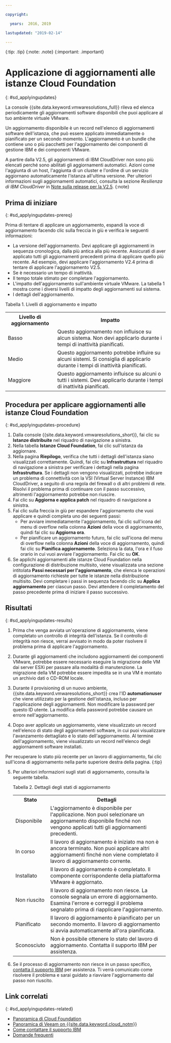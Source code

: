 ```yaml
---

copyright:

  years:  2016, 2019

lastupdated: "2019-02-14"

---
```


{:tip: .tip}
{:note: .note}
{:important: .important}

# Applicazione di aggiornamenti alle istanze Cloud Foundation
{: #sd_applyingupdates}

La console {{site.data.keyword.vmwaresolutions_full}} rileva ed elenca periodicamente gli aggiornamenti software disponibili che puoi applicare al tuo ambiente virtuale VMware.

Un aggiornamento disponibile è un record nell'elenco di aggiornamenti software dell'istanza, che può essere applicato immediatamente o pianificato per un secondo momento. L'aggiornamento è un bundle che contiene uno o più pacchetti per l'aggiornamento dei componenti di gestione IBM e dei componenti VMware.

A partire dalla V2.5, gli aggiornamenti di IBM CloudDriver non sono più elencati perché sono abilitati gli aggiornamenti automatici. Azioni come l'aggiunta di un host, l'aggiunta di un cluster e l'ordine di un servizio aggiornano automaticamente l'istanza all'ultima versione. Per ulteriori informazioni sugli aggiornamenti automatici, consulta la sezione *Resilienza di IBM CloudDriver* in [Note sulla release per la V2.5](/docs/services/vmwaresolutions/vmonic?topic=vmware-solutions-relnotes_v25).
{:note}

## Prima di iniziare
{: #sd_applyingupdates-prereq}

Prima di tentare di applicare un aggiornamento, espandi la voce di aggiornamento facendo clic sulla freccia in giù e verifica le seguenti informazioni:
* La versione dell'aggiornamento. Devi applicare gli aggiornamenti in sequenza cronologica, dalla più antica alla più recente. Assicurati di aver applicato tutti gli aggiornamenti precedenti prima di applicare quello più recente. Ad esempio, devi applicare l'aggiornamento V2.4 prima di tentare di applicare l'aggiornamento V2.5.
* Se è necessario un tempo di inattività.
* Il tempo totale stimato per completare l'aggiornamento.
* L'impatto dell'aggiornamento sull'ambiente virtuale VMware. La tabella 1 mostra come i diversi livelli di impatto degli aggiornamenti sul sistema.
* I dettagli dell'aggiornamento.

Tabella 1. Livelli di aggiornamento e impatto

<table>
  <tr>
    <th>Livello di aggiornamento</th>
    <th>Impatto</th>
  </tr>
  <tr>
    <td>Basso</td>
    <td>Questo aggiornamento non influisce su alcun sistema. Non devi applicarlo durante i tempi di inattività
    pianificati.</td>
  </tr>
  <tr>
    <td>Medio</td>
  <td>Questo aggiornamento potrebbe influire su alcuni sistemi. Si consiglia di applicarlo durante i tempi di inattività
    pianificati.</td>
  </tr>
    <tr>
    <td>Maggiore</td>
  <td>Questo aggiornamento influisce su alcuni o tutti i sistemi. Devi applicarlo durante i tempi di inattività pianificati.</td>
  </tr>
</table>

## Procedura per applicare aggiornamenti alle istanze Cloud Foundation
{: #sd_applyingupdates-procedure}

1. Dalla console {{site.data.keyword.vmwaresolutions_short}}, fai clic su **Istanze distribuite** nel riquadro di navigazione a sinistra.
2. Nella tabella **Istanze Cloud Foundation**, fai clic sull'istanza da aggiornare.
3. Nella pagina **Riepilogo**, verifica che tutti i dettagli dell'istanza siano visualizzati correttamente. Quindi, fai clic su **Infrastruttura** nel riquadro di navigazione a sinistra per verificare i dettagli nella pagina **Infrastruttura**.
   Se i dettagli non vengono visualizzati, potrebbe indicare un problema di connettività con la VSI (Virtual Server Instance) IBM CloudDriver, a seguito di una regola del firewall o di altri problemi di rete. Risolvi il problema prima di continuare con il passo successivo, altrimenti l'aggiornamento potrebbe non riuscire.
4. Fai clic su **Aggiorna e applica patch** nel riquadro di navigazione a sinistra.
5. Fai clic sulla freccia in giù per espandere l'aggiornamento che vuoi applicare e quindi completa uno dei seguenti passi:
   *  Per avviare immediatamente l'aggiornamento, fai clic sull'icona del menu di overflow nella colonna **Azioni** della voce di aggiornamento, quindi fai clic su **Aggiorna ora**.
   *  Per pianificare un aggiornamento futuro, fai clic sull'icona del menu di overflow nella colonna **Azioni** della voce di aggiornamento, quindi fai clic su **Pianifica aggiornamento**. Seleziona la data, l'ora e il fuso orario in cui vuoi avviare l'aggiornamento. Fai clic su **OK**.
6. Se applichi aggiornamenti alle istanze Cloud Foundation nella configurazione di distribuzione multisito, viene visualizzata una sezione intitolata **Passi necessari per l'aggiornamento**, che elenca le operazioni di aggiornamento richieste per tutte le istanze nella distribuzione multisito. Devi completare i passi in sequenza facendo clic su **Applica aggiornamento** per ciascun passo. Devi attendere il completamento del passo precedente prima di iniziare il passo successivo.

## Risultati
{: #sd_applyingupdates-results}

1. Prima che venga avviata un'operazione di aggiornamento, viene completato un controllo di integrità dell'istanza. Se il controllo di integrità non riesce, verrai avvisato in modo da poter risolvere il problema prima di applicare l'aggiornamento.
2. Durante gli aggiornamenti che includono aggiornamenti dei componenti VMware, potrebbe essere necessario eseguire la migrazione delle VM dai server ESXi per passare alla modalità di manutenzione. La migrazione della VM potrebbe essere impedita se in una VM è montato un archivio dati o CD-ROM locale.
3. Durante il provisioning di un nuovo ambiente, {{site.data.keyword.vmwaresolutions_short}} crea l'ID **automationuser** che viene utilizzato per la gestione dell'istanza, incluso per l'applicazione degli aggiornamenti. Non modificare la password per questo ID utente. La modifica della password potrebbe causare un errore nell'aggiornamento.

4. Dopo aver applicato un aggiornamento, viene visualizzato un record nell'elenco di stato degli aggiornamenti software, in cui puoi visualizzare l'avanzamento dettagliato e lo stato dell'aggiornamento. Al termine dell'aggiornamento, viene visualizzato un record nell'elenco degli aggiornamenti software installati.

  Per recuperare lo stato più recente per un lavoro di aggiornamento, fai clic sull'icona di aggiornamento nella parte superiore destra della pagina.
  {:tip}

5. Per ulteriori informazioni sugli stati di aggiornamento, consulta la seguente tabella.

   Tabella 2. Dettagli degli stati di aggiornamento

    <table>
      <tr>
        <th>Stato</th>
        <th>Dettagli</th>
      </tr>
      <tr>
        <td>Disponibile</td>
        <td>L'aggiornamento è disponibile per l'applicazione. Non puoi selezionare un aggiornamento disponibile finché non vengono applicati tutti gli aggiornamenti precedenti.</td>
      </tr>
      <tr>
        <td>In corso</td>
      <td>Il lavoro di aggiornamento è iniziato ma non è ancora terminato. Non puoi applicare altri aggiornamenti finché non viene completato il lavoro di aggiornamento corrente. </td>
      </tr>
        <tr>
        <td>Installato</td>
      <td>Il lavoro di aggiornamento è completato. Il componente corrispondente della piattaforma VMware è aggiornato.</td>
      </tr>
        <tr>
        <td>Non riuscito</td>
      <td>Il lavoro di aggiornamento non riesce. La console segnala un errore di aggiornamento. Esamina l'errore e correggi il problema segnalato prima di riapplicare l'aggiornamento.</td>
      </tr>
          <tr>
        <td>Pianificato</td>
      <td>Il lavoro di aggiornamento è pianificato per un secondo momento. Il lavoro di aggiornamento si avvia automaticamente all'ora pianificata.</td>
      </tr>
          <tr>
        <td>Sconosciuto</td>
      <td>Non è possibile ottenere lo stato del lavoro di aggiornamento. Contatta il supporto IBM per assistenza.</td>
      </tr>
    </table>

6. Se il processo di aggiornamento non riesce in un passo specifico, [contatta il supporto IBM](/docs/services/vmwaresolutions/vmonic?topic=vmware-solutions-trbl_support) per assistenza. Ti verrà comunicato come risolvere il problema e sarai guidato a riavviare l'aggiornamento dal passo non riuscito.

## Link correlati
{: #sd_applyingupdates-related}

* [Panoramica di Cloud Foundation](/docs/services/vmwaresolutions/sddc?topic=vmware-solutions-sd_cloudfoundationoverview)
* [Panoramica di Veeam on {{site.data.keyword.cloud_notm}}](/docs/services/vmwaresolutions/services?topic=vmware-solutions-veeam_considerations)
* [Come contattare il supporto IBM](/docs/services/vmwaresolutions/vmonic?topic=vmware-solutions-trbl_support)
* [Domande frequenti](/docs/services/vmwaresolutions/vmonic?topic=vmware-solutions-faq)
